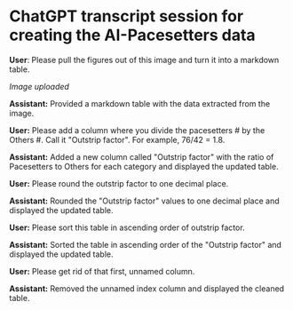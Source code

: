 # ChatGPT transcript session for creating the AI-Pacesetters data

**User**: Please pull the figures out of this image and turn it into a markdown table.

_Image uploaded_

**Assistant:** Provided a markdown table with the data extracted from the image.

**User:** Please add a column where you divide the pacesetters # by the Others #. Call it "Outstrip factor". For example, 76/42 = 1.8.

**Assistant:** Added a new column called "Outstrip factor" with the ratio of Pacesetters to Others for each category and displayed the updated table.

**User:** Please round the outstrip factor to one decimal place.

**Assistant:** Rounded the "Outstrip factor" values to one decimal place and displayed the updated table.

**User:** Please sort this table in ascending order of outstrip factor.

**Assistant:** Sorted the table in ascending order of the "Outstrip factor" and displayed the updated table.






**User:** Please get rid of that first, unnamed column.

**Assistant:** Removed the unnamed index column and displayed the cleaned table.